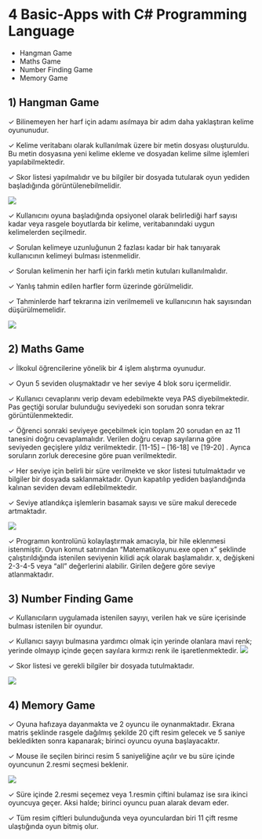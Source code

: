 # 4 Basic-Apps with C# Programming Language

- Hangman Game
- Maths Game
- Number Finding Game
- Memory Game


## 1) Hangman Game
✓ Bilinemeyen her harf için adamı asılmaya bir adım daha yaklaştıran kelime oyununudur.

✓ Kelime veritabanı olarak kullanılmak üzere bir metin dosyası oluşturuldu. Bu metin
dosyasına yeni kelime ekleme ve dosyadan kelime silme işlemleri yapılabilmektedir.

✓ Skor listesi yapılmalıdır ve bu bilgiler bir dosyada tutularak oyun yediden başladığında
görüntülenebilmelidir.

![](https://github.com/unalsemih/repo-images/blob/master/hangman-home.png?raw=true)

✓ Kullanıcını oyuna başladığında opsiyonel olarak belirlediği harf sayısı kadar veya
rasgele boyutlarda bir kelime, veritabanındaki uygun kelimelerden seçilmedir.

✓ Sorulan kelimeye uzunluğunun 2 fazlası kadar bir hak tanıyarak kullanıcının kelimeyi
bulması istenmelidir.

✓ Sorulan kelimenin her harfi için farklı metin kutuları kullanılmalıdır.

✓ Yanlış tahmin edilen harfler form üzerinde görülmelidir.

✓ Tahminlerde harf tekrarına izin verilmemeli ve kullanıcının hak sayısından
düşürülmemelidir.

![](https://github.com/unalsemih/repo-images/blob/master/hangman-game.png?raw=true)


## 2) Maths Game
✓ İlkokul öğrencilerine yönelik bir 4 işlem alıştırma oyunudur.

✓ Oyun 5 seviden oluşmaktadır ve her seviye 4 blok soru içermelidir.

✓ Kullanıcı cevaplarını verip devam edebilmekte veya PAS diyebilmektedir. Pas geçtiği sorular bulunduğu seviyedeki son
sorudan sonra tekrar görüntülenmektedir. 

✓ Öğrenci sonraki seviyeye geçebilmek için toplam 20 sorudan en az 11 tanesini doğru
cevaplamalıdır. Verilen doğru cevap sayılarına göre seviyeden geçişlere yıldız
verilmektedir. [11-15] – [16-18] ve [19-20] . Ayrıca soruların zorluk
derecesine göre puan verilmektedir.

✓ Her seviye için belirli bir süre verilmekte ve skor listesi tutulmaktadır ve bilgiler bir
dosyada saklanmaktadır. Oyun kapatılıp yediden başlandığında kalınan seviden devam
edilebilmektedir.

✓ Seviye atlandıkça işlemlerin basamak sayısı ve süre makul derecede artmaktadır. 

![](https://github.com/unalsemih/repo-images/blob/master/mathgame.png?raw=true)

✓ Programın kontrolünü kolaylaştırmak amacıyla, bir hile eklenmesi istenmiştir. Oyun komut satırından “Matematikoyunu.exe open x” şeklinde çalıştırıldığında istenilen seviyenin kilidi açık olarak başlamalıdır. x, değişkeni 2-3-4-5 veya “all”
değerlerini alabilir. Girilen değere göre seviye atlanmaktadır.

## 3) Number Finding Game
✓ Kullanıcıların uygulamada istenilen sayıyı, verilen hak ve süre içerisinde bulması istenilen bir oyundur.

✓ Kullanıcı sayıyı bulmasına yardımcı olmak için yerinde olanlara mavi renk; yerinde
olmayıp içinde geçen sayılara kırmızı renk ile işaretlenmektedir.
![](https://github.com/unalsemih/repo-images/blob/master/numbergame.png?raw=true)

✓ Skor listesi ve gerekli bilgiler bir dosyada tutulmaktadır.

![](https://github.com/unalsemih/repo-images/blob/master/numbergameGiris.png?raw=true)



## 4) Memory Game
✓ Oyuna hafızaya dayanmakta ve 2 oyuncu ile oynanmaktadır. Ekrana matris şeklinde
rasgele dağılmış şekilde 20 çift resim gelecek ve 5 saniye bekledikten sonra kapanarak;
birinci oyuncu oyuna başlayacaktır.

✓ Mouse ile seçilen birinci resim 5 saniyeliğine açılır ve bu süre içinde oyuncunun 2.resmi
seçmesi beklenir.

![](https://github.com/unalsemih/repo-images/blob/master/memorygame.png?raw=true)

✓ Süre içinde 2.resmi seçemez veya 1.resmin çiftini bulamaz ise sıra ikinci oyuncuya
geçer. Aksi halde; birinci oyuncu puan alarak devam eder.

✓ Tüm resim çiftleri bulunduğunda veya oyunculardan biri 11 çift resme ulaştığında oyun
bitmiş olur.
